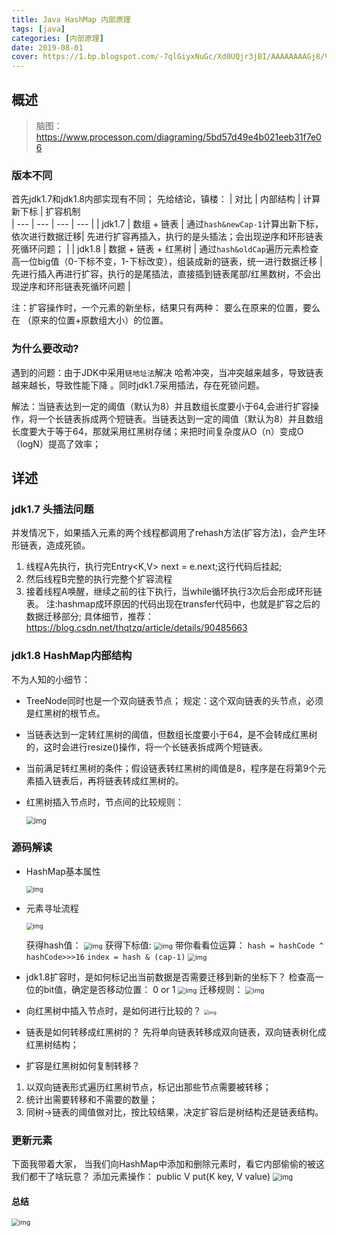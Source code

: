 ```yaml
---
title: Java HashMap 内部原理
tags: [java]
categories: [内部原理]
date: 2019-08-01
cover: https://1.bp.blogspot.com/-7qlGiyxNuGc/Xd0UQjr3jBI/AAAAAAAAGj8/VqXHcWZ_WYUv13QLBzbIOBRv2bXL3Wn6ACPcBGAYYCw/s1600/How%2BHashMap%2BWorks%2BInternally%2Bin%2BJava.png
---
```


## 概述

> 脑图：https://www.processon.com/diagraming/5bd57d49e4b021eeb31f7e06

### 版本不同

首先jdk1.7和jdk1.8内部实现有不同；
先给结论，镇楼：
| 对比 | 内部结构 | 计算新下标 | 扩容机制  
| --- | --- | --- | --- |
| jdk1.7 | 数组 + 链表 | 通过`hash&newCap-1`计算出新下标，依次进行数据迁移| 先进行扩容再插入，执行的是头插法；会出现逆序和环形链表死循环问题； |
| jdk1.8 | 数据 + 链表 + 红黑树 | 通过`hash&oldCap`遍历元素检查高一位big值（0-下标不变，1-下标改变），组装成新的链表，统一进行数据迁移 | 先进行插入再进行扩容，执行的是尾插法，直接插到链表尾部/红黑数树，不会出现逆序和环形链表死循环问题 |

注：扩容操作时，一个元素的新坐标，结果只有两种： 要么在原来的位置，要么在 （原来的位置+原数组大小）的位置。

### 为什么要改动?

遇到的问题：由于JDK中采用`链地址法`解决 哈希冲突，当冲突越来越多，导致链表越来越长，导致性能下降 。同时jdk1.7采用插法，存在死锁问题。

解法：当链表达到一定的阈值（默认为8）并且数组长度要小于64,会进行扩容操作，将一个长链表拆成两个短链表。当链表达到一定的阈值（默认为8）并且数组长度要大于等于64，那就采用红黑树存储；来把时间复杂度从O（n）变成O（logN）提高了效率；

## 详述

### jdk1.7 头插法问题

并发情况下，如果插入元素的两个线程都调用了rehash方法(扩容方法)，会产生环形链表，造成死锁。

1. 线程A先执行，执行完Entry<K,V> next = e.next;这行代码后挂起;
2. 然后线程B完整的执行完整个扩容流程
3. 接着线程A唤醒，继续之前的往下执行，当while循环执行3次后会形成环形链表。
   注:hashmap成环原因的代码出现在transfer代码中，也就是扩容之后的数据迁移部分;
   具体细节，推荐：https://blog.csdn.net/thqtzq/article/details/90485663

### jdk1.8 HashMap内部结构

不为人知的小细节：

- TreeNode同时也是一个双向链表节点； 规定：这个双向链表的头节点，必须是红黑树的根节点。

- 当链表达到一定转红黑树的阈值，但数组长度要小于64，是不会转成红黑树的，这时会进行resize()操作，将一个长链表拆成两个短链表。

- 当前满足转红黑树的条件；假设链表转红黑树的阈值是8，程序是在将第9个元素插入链表后，再将链表转成红黑树的。

- 红黑树插入节点时，节点间的比较规则：

  <img src="Java%20HashMap%20%E5%86%85%E9%83%A8%E5%8E%9F%E7%90%86/9E8D40D7-EAD8-4A07-9F68-8EA32319A369-3094492.png" alt="img" style="zoom:80%;" />

### 源码解读

- HashMap基本属性

  <img src="Java%20HashMap%20%E5%86%85%E9%83%A8%E5%8E%9F%E7%90%86/D5C5B782-15C6-44B0-BD41-14648DEAED6F.png" alt="img" style="zoom:67%;" />

- 元素寻址流程

  <img src="Java%20HashMap%20%E5%86%85%E9%83%A8%E5%8E%9F%E7%90%86/BC1205EC-D6B3-465F-96D2-6AFBC08E734C.png" alt="img" style="zoom:67%;" />

  获得hash值：
  <img src="Java%20HashMap%20%E5%86%85%E9%83%A8%E5%8E%9F%E7%90%86/7FCE1BFB-8FA8-4183-8EBE-176CB0B0F44F-3094608.png" alt="img" style="zoom:75%;" />
  获得下标值:
  <img src="Java%20HashMap%20%E5%86%85%E9%83%A8%E5%8E%9F%E7%90%86/E7B32DCC-DA92-4D23-B2D9-9C9E066630E1-3094658.png" alt="img" style="zoom:75%;" />
  带你看看位运算：
  `hash = hashCode ^ hashCode>>>16`
  `index = hash & (cap-1)`
  <img src="Java%20HashMap%20%E5%86%85%E9%83%A8%E5%8E%9F%E7%90%86/707BDA78-49AC-4113-8918-D90AB83AEE4C-3094671.png" alt="img" style="zoom:75%;" />

- jdk1.8扩容时，是如何标记出当前数据是否需要迁移到新的坐标下？
  检查高一位的bit值，确定是否移动位置： 0 or 1
  <img src="Java%20HashMap%20%E5%86%85%E9%83%A8%E5%8E%9F%E7%90%86/E3C31D58-AAD3-45AE-88E5-6A818A491827-3094691.png" alt="img" style="zoom:75%;" />
  迁移规则：
  <img src="Java%20HashMap%20%E5%86%85%E9%83%A8%E5%8E%9F%E7%90%86/36639C5C-DC03-415C-9438-FCCF1F8D3A40-3094709.png" alt="img" style="zoom:75%;" />

- 向红黑树中插入节点时，是如何进行比较的？
  <img src="Java%20HashMap%20%E5%86%85%E9%83%A8%E5%8E%9F%E7%90%86/F3382595-C4A1-4166-B58A-69737A31E7DF-3094722.png" alt="img" style="zoom: 50%;" />

- 链表是如何转移成红黑树的？
  先将单向链表转移成双向链表，双向链表树化成红黑树结构；

- 扩容是红黑树如何复制转移？

1. 以双向链表形式遍历红黑树节点，标记出那些节点需要被转移；
2. 统计出需要转移和不需要的数量；
3. 同树->链表的阈值做对比，按比较结果，决定扩容后是树结构还是链表结构。

### 更新元素

下面我带着大家， 当我们向HashMap中添加和删除元素时，看它内部偷偷的被这我们都干了啥玩意？
添加元素操作： public V put(K key, V value)
<img src="Java%20HashMap%20%E5%86%85%E9%83%A8%E5%8E%9F%E7%90%86/put%E6%96%B9%E6%B3%95%E6%B5%81%E7%A8%8B%E5%9B%BE-3094767.png" alt="img" style="zoom:80%;" />

#### 总结

<img src="Java%20HashMap%20%E5%86%85%E9%83%A8%E5%8E%9F%E7%90%86/3A706DA9-ED7E-46D5-AE53-1C0D7B6FB379-3094780.png" alt="img" style="zoom:75%;" />
